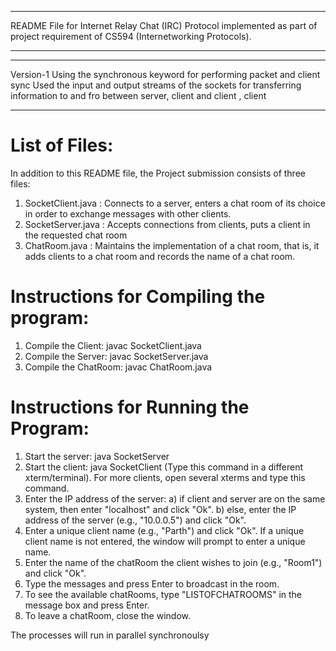 **********************************************************************************************************************************
README File for Internet Relay Chat (IRC) Protocol implemented as part of project requirement of CS594 (Internetworking Protocols).
**********************************************************************************************************************************

********************************************************************************************************************************************
Version-1 
Using the synchronous keyword for performing packet and client sync
Used the input and output streams of the sockets for transferring information to and fro between server, client and client , client
*********************************************************************************************************************************************

List of Files:
==============

In addition to this README file, the Project submission consists of three files:

1) SocketClient.java : Connects to a server, enters a chat room of its choice in order to exchange messages with other clients.
2) SocketServer.java : Accepts connections from clients, puts a client in the requested chat room
3) ChatRoom.java : Maintains the implementation of a chat room, that is, it adds clients to a chat room and records the name of a chat room.

Instructions for Compiling the program:
======================================

1) Compile the Client:   javac SocketClient.java
2) Compile the Server:   javac SocketServer.java
3) Compile the ChatRoom: javac ChatRoom.java

Instructions for Running the Program:
====================================

1) Start the server: java SocketServer
2) Start the client: java SocketClient (Type this command in a different xterm/terminal). For more clients, open several xterms and type this command.
3) Enter the IP address of the server: 
   a) if client and server are on the same system, then enter "localhost" and click "Ok".
   b) else, enter the IP address of the server (e.g., "10.0.0.5") and click "Ok".
4) Enter a unique client name (e.g., "Parth") and click "Ok". If a unique client name is not entered, the window will prompt to enter a unique name. 
5) Enter the name of the chatRoom the client wishes to join (e.g., "Room1") and click "Ok".
6) Type the messages and press Enter to broadcast in the room.
7) To see the available chatRooms, type "LISTOFCHATROOMS" in the message box and press Enter.
8) To leave a chatRoom, close the window. 

The processes will run in parallel synchronoulsy






